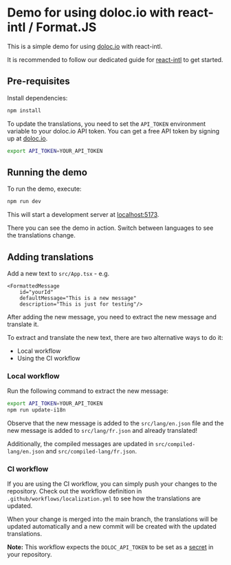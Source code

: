 # Demo for using doloc.io with react-intl / Format.JS

This is a simple demo for using [doloc.io](https://doloc.io) with react-intl.

It is recommended to follow our dedicated guide for [react-intl](https://doloc.io/getting-started/frameworks/react-intl-format-js/) to get started.


## Pre-requisites

Install dependencies:

```bash
npm install
```

To update the translations, you need to set the `API_TOKEN` environment variable to your doloc.io API token.
You can get a free API token by signing up at [doloc.io](https://doloc.io/account).

```bash
export API_TOKEN=YOUR_API_TOKEN
```

## Running the demo

To run the demo, execute:

```bash
npm run dev
```

This will start a development server at [localhost:5173](http://localhost:5173).

There you can see the demo in action. Switch between languages to see the translations change.

## Adding translations

Add a new text to `src/App.tsx` - e.g.

```tsx
<FormattedMessage
    id="yourId"
    defaultMessage="This is a new message"
    description="This is just for testing"/>
```

After adding the new message, you need to extract the new message and translate it.

To extract and translate the new text, there are two alternative ways to do it:
- Local workflow
- Using the CI workflow

### Local workflow

Run the following command to extract the new message:

```bash
export API_TOKEN=YOUR_API_TOKEN
npm run update-i18n
```

Observe that the new message is added to the `src/lang/en.json` file and
the new message is added to `src/lang/fr.json` and already translated!

Additionally, the compiled messages are updated in `src/compiled-lang/en.json` and `src/compiled-lang/fr.json`.

### CI workflow

If you are using the CI workflow, you can simply push your changes to the repository.
Check out the workflow definition in `.github/workflows/localization.yml` to see how the translations are updated.

When your change is merged into the main branch, the translations will be updated automatically and a new commit will be created with the updated translations.

**Note:** This workflow expects the `DOLOC_API_TOKEN` to be set as a [secret](https://docs.github.com/en/actions/security-for-github-actions/security-guides/using-secrets-in-github-actions) in your repository.